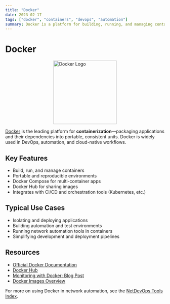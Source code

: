 ```yaml
---
title: "Docker"
date: 2023-02-17
tags: ["docker", "containers", "devops", "automation"]
summary: Docker is a platform for building, running, and managing containers for consistent and portable environments.
---
```


# Docker

<img src="https://www.docker.com/wp-content/uploads/2022/03/vertical-logo-monochromatic.png?w=300&h=auto" alt="Docker Logo" width="200" style="display: block; margin: 0 auto;">

[Docker](https://www.docker.com/) is the leading platform for **containerization**—packaging applications and their dependencies into portable, consistent units. Docker is widely used in DevOps, automation, and cloud-native workflows.
<!-- more -->

## Key Features
- Build, run, and manage containers
- Portable and reproducible environments
- Docker Compose for multi-container apps
- Docker Hub for sharing images
- Integrates with CI/CD and orchestration tools (Kubernetes, etc.)

## Typical Use Cases
- Isolating and deploying applications
- Building automation and test environments
- Running network automation tools in containers
- Simplifying development and deployment pipelines

## Resources
- [Official Docker Documentation](https://docs.docker.com/)
- [Docker Hub](https://hub.docker.com/)
- [Monitoring with Docker: Blog Post](/blog/posts/2024/2024-11-15-netdata-monitoring-system/)
- [Docker Images Overview](/docker_images/)

For more on using Docker in network automation, see the [NetDevOps Tools Index](/tools/). 